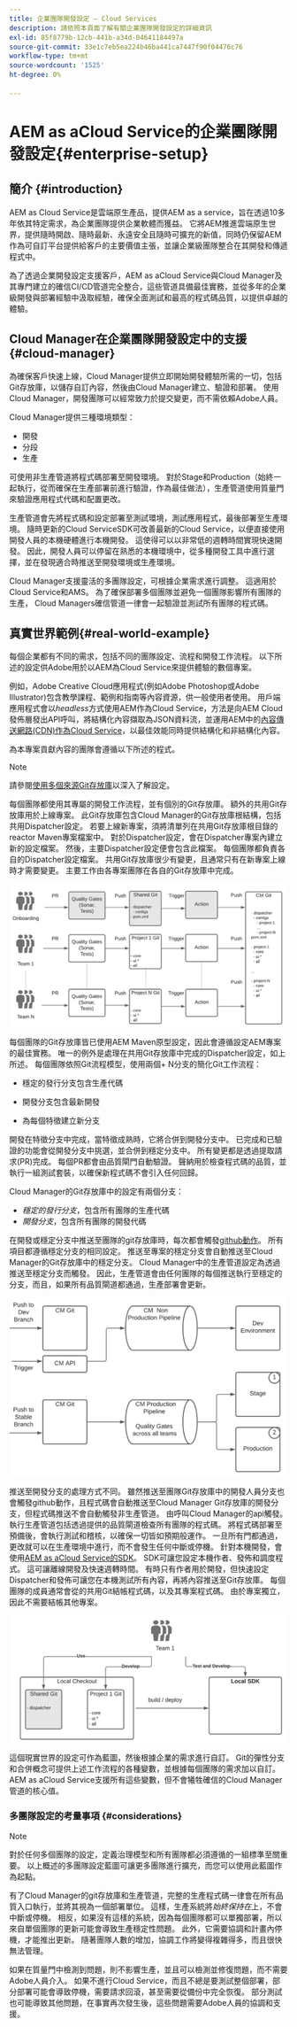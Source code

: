 ```yaml
---
title: 企業團隊開發設定 — Cloud Services
description: 請依照本頁面了解有關企業團隊開發設定的詳細資訊
exl-id: 85f8779b-12cb-441b-a34d-04641184497a
source-git-commit: 33e1c7eb5ea224b46ba441ca7447f90f04476c76
workflow-type: tm+mt
source-wordcount: '1525'
ht-degree: 0%

---
```


# AEM as aCloud Service的企業團隊開發設定{#enterprise-setup}

## 簡介 {#introduction}

AEM as Cloud Service是雲端原生產品，提供AEM as a service，旨在透過10多年依其特定需求，為企業團隊提供企業軟體而獲益。 它將AEM推進雲端原生世界，提供隨時開啟、隨時最新、永遠安全且隨時可擴充的新值，同時仍保留AEM作為可自訂平台提供給客戶的主要價值主張，並讓企業級團隊整合在其開發和傳遞程式中。

為了透過企業開發設定支援客戶，AEM as aCloud Service與Cloud Manager及其專門建立的確信CI/CD管道完全整合，這些管道具備最佳實務，並從多年的企業級開發與部署經驗中汲取經驗，確保全面測試和最高的程式碼品質，以提供卓越的體驗。

## Cloud Manager在企業團隊開發設定中的支援{#cloud-manager}

為確保客戶快速上線，Cloud Manager提供立即開始開發體驗所需的一切，包括Git存放庫，以儲存自訂內容，然後由Cloud Manager建立、驗證和部署。
使用Cloud Manager，開發團隊可以經常致力於提交變更，而不需依賴Adobe人員。

Cloud Manager提供三種環境類型：

* 開發
* 分段
* 生產

可使用非生產管道將程式碼部署至開發環境。 對於Stage和Production（始終一起執行，從而確保在生產部署前進行驗證，作為最佳做法），生產管道使用質量門來驗證應用程式代碼和配置更改。

生產管道會先將程式碼和設定部署至測試環境，測試應用程式，最後部署至生產環境。
隨時更新的Cloud ServiceSDK可改善最新的Cloud Service，以便直接使用開發人員的本機硬體進行本機開發。 這使得可以以非常低的週轉時間實現快速開發。 因此，開發人員可以停留在熟悉的本機環境中，從多種開發工具中進行選擇，並在發現適合時推送至開發環境或生產環境。

Cloud Manager支援靈活的多團隊設定，可根據企業需求進行調整。 這適用於Cloud Service和AMS。 為了確保部署多個團隊並避免一個團隊影響所有團隊的生產， Cloud Managers確信管道一律會一起驗證並測試所有團隊的程式碼。


## 真實世界範例{#real-world-example}

每個企業都有不同的需求，包括不同的團隊設定、流程和開發工作流程。 以下所述的設定供Adobe用於以AEM為Cloud Service來提供體驗的數個專案。

例如，Adobe Creative Cloud應用程式(例如Adobe Photoshop或Adobe Illustrator)包含教學課程、範例和指南等內容資源，供一般使用者使用。 用戶端應用程式會以&#x200B;*headless*&#x200B;方式使用AEM作為Cloud Service，方法是向AEM Cloud發佈層發出API呼叫，將結構化內容擷取為JSON資料流，並運用AEM中的[內容傳送網路(CDN)作為Cloud Service](https://experienceleague.adobe.com/docs/experience-manager-cloud-service/implementing/content-delivery/cdn.html?lang=en#content-delivery)，以最佳效能同時提供結構化和非結構化內容。

為本專案貢獻內容的團隊會遵循以下所述的程式。

>[!NOTE]
>請參閱[使用多個來源Git存放庫](https://experienceleague.adobe.com/docs/experience-manager-cloud-manager/using/managing-code/working-with-multiple-source-git-repos.html#managing-code)以深入了解設定。

每個團隊都使用其專屬的開發工作流程，並有個別的Git存放庫。 額外的共用Git存放庫用於上線專案。 此Git存放庫包含Cloud Manager的Git存放庫根結構，包括共用Dispatcher設定。 若要上線新專案，須將清單列在共用Git存放庫根目錄的reactor Maven專案檔案中。 對於Dispatcher設定，會在Dispatcher專案內建立新的設定檔案。 然後，主要Dispatcher設定便會包含此檔案。 每個團隊都負責各自的Dispatcher設定檔案。 共用Git存放庫很少有變更，且通常只有在新專案上線時才需要變更。 主要工作由各專案團隊在各自的Git存放庫中完成。

![](assets/team-setup1.png)

每個團隊的Git存放庫皆已使用AEM Maven原型設定，因此會遵循設定AEM專案的最佳實務。 唯一的例外是處理在共用Git存放庫中完成的Dispatcher設定，如上所述。
每個團隊依照Git流程模型，使用兩個+ N分支的簡化Git工作流程：

* 穩定的發行分支包含生產代碼

* 開發分支包含最新開發

* 為每個特徵建立新分支


開發在特徵分支中完成，當特徵成熟時，它將合併到開發分支中。 已完成和已驗證的功能會從開發分支中挑選，並合併到穩定分支中。 所有變更都是透過提取請求(PR)完成。 每個PR都會由品質閘門自動驗證。 聲納用於檢查程式碼的品質，並執行一組測試套裝，以確保新程式碼不會引入任何回歸。

Cloud Manager的Git存放庫中的設定有兩個分支：

* *穩定的發行分支*，包含所有團隊的生產代碼
* *開發分支*，包含所有團隊的開發代碼

在開發或穩定分支中推送至團隊的git存放庫時，每次都會觸發[github動作](https://experienceleague.adobe.com/docs/experience-manager-cloud-manager/using/managing-code/working-with-multiple-source-git-repos.html?lang=en#managing-code)。 所有項目都遵循穩定分支的相同設定。 推送至專案的穩定分支會自動推送至Cloud Manager的Git存放庫中的穩定分支。 Cloud Manager中的生產管道設定為透過推送至穩定分支而觸發。 因此，生產管道會由任何團隊的每個推送執行至穩定的分支，而且，如果所有品質閘道都通過，生產部署會更新。

![](assets/team-setup2.png)

推送至開發分支的處理方式不同。 雖然推送至團隊Git存放庫中的開發人員分支也會觸發github動作，且程式碼會自動推送至Cloud Manager Git存放庫的開發分支，但程式碼推送不會自動觸發非生產管道。 由呼叫Cloud Manager的api觸發。
執行生產管道包括透過提供的品質閘道檢查所有團隊的程式碼。 將程式碼部署至預備後，會執行測試和稽核，以確保一切皆如預期般運作。 一旦所有門都通過，更改就可以在生產環境中進行，而不會發生任何中斷或停機。
針對本機開發，會使用[AEM as aCloud Service的SDK](https://experienceleague.adobe.com/docs/experience-manager-cloud-service/implementing/developing/aem-as-a-cloud-service-sdk.html?lang=en#developing)。 SDK可讓您設定本機作者、發佈和調度程式。 這可讓離線開發及快速週轉時間。 有時只有作者用於開發，但快速設定Dispatcher和發佈可讓您在本機測試所有內容，再將內容推送至Git存放庫。 每個團隊的成員通常會從的共用Git結帳程式碼，以及其專案程式碼。 由於專案獨立，因此不需要結帳其他專案。

![](assets/team-setup3.png)

這個現實世界的設定可作為藍圖，然後根據企業的需求進行自訂。 Git的彈性分支和合併概念可提供上述工作流程的各種變數，並根據每個團隊的需求加以自訂。 AEM as aCloud Service支援所有這些變數，但不會犧牲確信的Cloud Manager管道的核心值。

### 多團隊設定的考量事項 {#considerations}

>[!NOTE]
>對於任何多個團隊的設定，定義治理模型和所有團隊都必須遵循的一組標準至關重要。 以上概述的多團隊設定藍圖可讓更多團隊進行擴充，而您可以使用此藍圖作為起點。

有了Cloud Manager的git存放庫和生產管道，完整的生產程式碼一律會在所有品質入口執行，並將其視為一個部署單位。 這樣，生產系統將&#x200B;*始終保持在*上，不會中斷或停機。
相反，如果沒有這樣的系統，因為每個團隊都可以單獨部署，所以來自單個團隊的更新可能會導致生產穩定性問題。 此外，它需要協調和計畫內停機，才能推出更新。 隨著團隊人數的增加，協調工作將變得複雜得多，而且很快無法管理。

如果在質量門中檢測到問題，則不影響生產，並且可以檢測並修復問題，而不需要Adobe人員介入。 如果不進行Cloud Service，而且不總是要測試整個部署，部分部署可能會導致停機，需要請求回滾，甚至需要從備份中完全恢復。 部分測試也可能導致其他問題，在事實再次發生後，這些問題需要Adobe人員的協調和支援。
